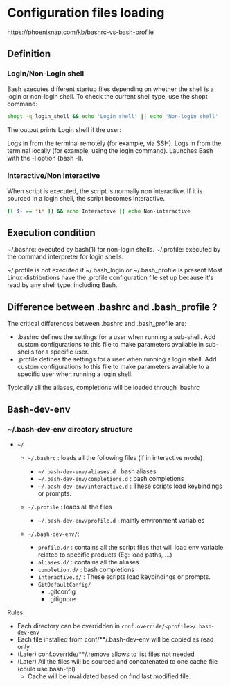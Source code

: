 # Configuration files loading

<https://phoenixnap.com/kb/bashrc-vs-bash-profile>

## Definition

### Login/Non-Login shell

Bash executes different startup files depending on whether the shell is a login
or non-login shell. To check the current shell type, use the shopt command:

```bash
shopt -q login_shell && echo 'Login shell' || echo 'Non-login shell'
```

The output prints Login shell if the user:

Logs in from the terminal remotely (for example, via SSH). Logs in from the
terminal locally (for example, using the login command). Launches Bash with the
-l option (bash -l).

### Interactive/Non interactive

When script is executed, the script is normally non interactive. If it is
sourced in a login shell, the script becomes interactive.

```bash
[[ $- == *i* ]] && echo Interactive || echo Non-interactive
```

## Execution condition

~/.bashrc: executed by bash(1) for non-login shells. ~/.profile: executed by the
command interpreter for login shells.

~/.profile is not executed if ~/.bash_login or ~/.bash_profile is present Most
Linux distributions have the .profile configuration file set up because it's
read by any shell type, including Bash.

## Difference between .bashrc and .bash_profile ?

The critical differences between .bashrc and .bash_profile are:

- .bashrc defines the settings for a user when running a sub-shell. Add custom
  configurations to this file to make parameters available in sub-shells for a
  specific user.
- .profile defines the settings for a user when running a login shell. Add
  custom configurations to this file to make parameters available to a specific
  user when running a login shell.

Typically all the aliases, completions will be loaded through .bashrc

## Bash-dev-env

### ~/.bash-dev-env directory structure

- `~/`

  - `~/.bashrc` : loads all the following files (if in interactive mode)

    - `~/.bash-dev-env/aliases.d` : bash aliases
    - `~/.bash-dev-env/completions.d` : bash completions
    - `~/.bash-dev-env/interactive.d` : These scripts load keybindings or
      prompts.

  - `~/.profile` : loads all the files

    - `~/.bash-dev-env/profile.d` : mainly environment variables

  - `~/.bash-dev-env/`:
    - `profile.d/` : contains all the script files that will load env variable
      related to specific products (Eg: load paths, ...)
    - `aliases.d/` : contains all the aliases
    - `completion.d/` : bash completions
    - `interactive.d/` : These scripts load keybindings or prompts.
    - `GitDefaultConfig/`
      - .gitconfig
      - .gitignore

Rules:

- Each directory can be overridden in `conf.override/<profile>/.bash-dev-env`
- Each file installed from conf/\*\*/.bash-dev-env will be copied as read only
- (Later) conf.override/\*\*/.remove allows to list files not needed
- (Later) All the files will be sourced and concatenated to one cache file
  (could use bash-tpl)
  - Cache will be invalidated based on find last modified file.
